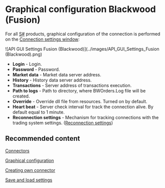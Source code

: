 # Graphical configuration Blackwood (Fusion)

For all [S\#](StockSharpAbout.md) products, graphical configuration of the connection is performed on the [Connection settings window](API_UI_ConnectorWindow.md):

![API GUI Settings Fusion (Blackwood)](../images/API_GUI_Settings_Fusion (Blackwood).png)

- **Login** \- Login.
- **Password** \- Password.
- **Market data** \- Market data server address.
- **History** \- History data server address.
- **Transactions** \- Server address of transactions execution.
- **Path to logs** \- Path to directory, where BWOrders.Log file will be created.
- **Override** \- Override dll file from resources. Turned on by default.
- **Heart beat** \- Server check interval for track the connection alive. By default equal to 1 minute.
- **Reconnection settings** \- Mechanism for tracking connections with the trading system settings. ([Reconnection settings](Reconnect.md))

## Recommended content

[Connectors](API_Connectors.md)

[Graphical configuration](API_ConnectorsUIConfiguration.md)

[Creating own connector](ConnectorCreating.md)

[Save and load settings](API_Connectors_SaveConnectorSettings.md)
